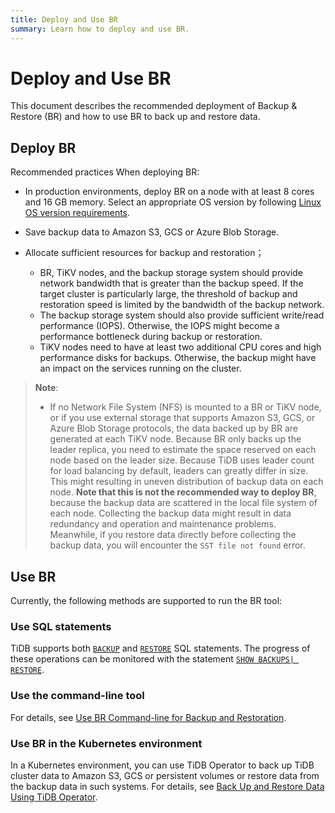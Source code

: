 ```yaml
---
title: Deploy and Use BR
summary: Learn how to deploy and use BR.
---
```


# Deploy and Use BR

This document describes the recommended deployment of Backup & Restore (BR) and how to use BR to back up and restore data.

## Deploy BR

Recommended practices When deploying BR:

- In production environments, deploy BR on a node with at least 8 cores and 16 GB memory. Select an appropriate OS version by following [Linux OS version requirements](/hardware-and-software-requirements.md#linux-os-version-requirements).
- Save backup data to Amazon S3, GCS or Azure Blob Storage.
- Allocate sufficient resources for backup and restoration；

    - BR, TiKV nodes, and the backup storage system should provide network bandwidth that is greater than the backup speed. If the target cluster is particularly large, the threshold of backup and restoration speed is limited by the bandwidth of the backup network.
    - The backup storage system should also provide sufficient write/read performance (IOPS). Otherwise, the IOPS might become a performance bottleneck during backup or restoration.
    - TiKV nodes need to have at least two additional CPU cores and high performance disks for backups. Otherwise, the backup might have an impact on the services running on the cluster.

> **Note**:
>
> - If no Network File System (NFS) is mounted to a BR or TiKV node, or if you use external storage that supports Amazon S3, GCS, or Azure Blob Storage protocols, the data backed up by BR are generated at each TiKV node. Because BR only backs up the leader replica, you need to estimate the space reserved on each node based on the leader size. Because TiDB uses leader count for load balancing by default, leaders can greatly differ in size. This might resulting in uneven distribution of backup data on each node.
> **Note that this is not the recommended way to deploy BR**, because the backup data are scattered in the local file system of each node. Collecting the backup data might result in data redundancy and operation and maintenance problems. Meanwhile, if you restore data directly before collecting the backup data, you will encounter the `SST file not found` error.

## Use BR

Currently, the following methods are supported to run the BR tool:

### Use SQL statements

TiDB supports both [`BACKUP`](/sql-statements/sql-statement-backup.md) and [`RESTORE`](/sql-statements/sql-statement-restore.md) SQL statements. The progress of these operations can be monitored with the statement [`SHOW BACKUPS| RESTORE`](/sql-statements/sql-statement-show-backups.md).

### Use the command-line tool

For details, see [Use BR Command-line for Backup and Restoration](/br/use-br-command-line-tool.md).

### Use BR in the Kubernetes environment

In a Kubernetes environment, you can use TiDB Operator to back up TiDB cluster data to Amazon S3, GCS or persistent volumes or restore data from the backup data in such systems. For details, see [Back Up and Restore Data Using TiDB Operator](https://docs.pingcap.com/tidb-in-kubernetes/stable/backup-restore-overview).
